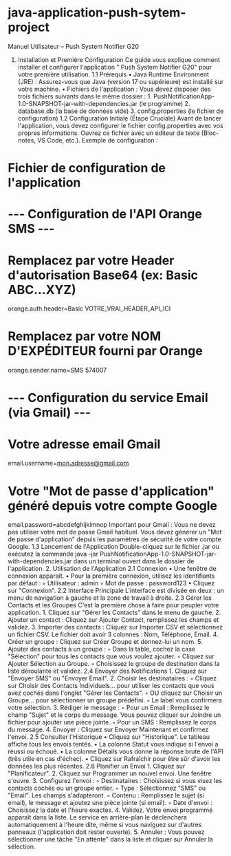 # java-application-push-sytem-project


Manuel Utilisateur – Push System Notifier G20
1. Installation et Première Configuration
Ce guide vous explique comment installer et configurer l'application " Push System Notifier G20" pour votre première utilisation.
1.1 Prérequis
    • Java Runtime Environment (JRE) : Assurez-vous que Java (version 17 ou supérieure) est installé sur votre machine.
    • Fichiers de l'application : Vous devez disposer des trois fichiers suivants dans le même dossier :
        1. PushNotificationApp-1.0-SNAPSHOT-jar-with-dependencies.jar (le programme)
        2. database.db (la base de données vide)
        3. config.properties (le fichier de configuration)
1.2 Configuration Initiale (Étape Cruciale)
Avant de lancer l'application, vous devez configurer le fichier config.properties avec vos propres informations. Ouvrez ce fichier avec un éditeur de texte (Bloc-notes, VS Code, etc.).
Exemple de configuration :
# Fichier de configuration de l'application

# --- Configuration de l'API Orange SMS ---
# Remplacez par votre Header d'autorisation Base64 (ex: Basic ABC...XYZ)
orange.auth.header=Basic VOTRE_VRAI_HEADER_API_ICI

# Remplacez par votre NOM D'EXPÉDITEUR fourni par Orange
orange.sender.name=SMS 574007

# --- Configuration du service Email (via Gmail) ---
# Votre adresse email Gmail
email.username=mon.adresse@gmail.com

# Votre "Mot de passe d'application" généré depuis votre compte Google
email.password=abcdefghijklmnop
Important pour Gmail : Vous ne devez pas utiliser votre mot de passe Gmail habituel. Vous devez générer un "Mot de passe d'application" depuis les paramètres de sécurité de votre compte Google.
1.3 Lancement de l'Application
Double-cliquez sur le fichier .jar ou exécutez la commande java -jar PushNotificationApp-1.0-SNAPSHOT-jar-with-dependencies.jar dans un terminal ouvert dans le dossier de l'application.
2. Utilisation de l'Application
2.1 Connexion
    • Une fenêtre de connexion apparaît.
    • Pour la première connexion, utilisez les identifiants par défaut :
        ◦ Utilisateur : admin
        ◦ Mot de passe : password123
    • Cliquez sur "Connexion".
2.2 Interface Principale
L'interface est divisée en deux : un menu de navigation à gauche et la zone de travail à droite.
2.3 Gérer les Contacts et les Groupes
C'est la première chose à faire pour peupler votre application.
    1. Cliquez sur "Gérer les Contacts" dans le menu de gauche.
    2. Ajouter un contact : Cliquez sur Ajouter Contact, remplissez les champs et validez.
    3. Importer des contacts : Cliquez sur Importer CSV et sélectionnez un fichier CSV. Le fichier doit avoir 3 colonnes : Nom, Téléphone, Email.
    4. Créer un groupe : Cliquez sur Créer Groupe et donnez-lui un nom.
    5. Ajouter des contacts à un groupe :
        ◦ Dans la table, cochez la case "Sélection" pour tous les contacts que vous voulez ajouter.
        ◦ Cliquez sur Ajouter Sélection au Groupe.
        ◦ Choisissez le groupe de destination dans la liste déroulante et validez.
2.4 Envoyer des Notifications
    1. Cliquez sur "Envoyer SMS" ou "Envoyer Email".
    2. Choisir les destinataires :
        ◦ Cliquez sur Choisir des Contacts Individuels... pour utiliser les contacts que vous avez cochés dans l'onglet "Gérer les Contacts".
        ◦ OU cliquez sur Choisir un Groupe... pour sélectionner un groupe prédéfini.
        ◦ Le label vous confirmera votre sélection.
    3. Rédiger le message :
        ◦ Pour un Email : Remplissez le champ "Sujet" et le corps du message. Vous pouvez cliquer sur Joindre un fichier pour ajouter une pièce jointe.
        ◦ Pour un SMS : Remplissez le corps du message.
    4. Envoyer : Cliquez sur Envoyer Maintenant et confirmez l'envoi.
2.5 Consulter l'Historique
    • Cliquez sur "Historique". Le tableau affiche tous les envois tentés.
    • La colonne Statut vous indique si l'envoi a réussi ou échoué.
    • La colonne Détails vous donne la réponse brute de l'API (très utile en cas d'échec).
    • Cliquez sur Rafraîchir pour être sûr d'avoir les données les plus récentes.
2.6 Planifier un Envoi
    1. Cliquez sur "Planificateur".
    2. Cliquez sur Programmer un nouvel envoi. Une fenêtre s'ouvre.
    3. Configurez l'envoi :
        ◦ Destinataires : Choisissez si vous visez les contacts cochés ou un groupe entier.
        ◦ Type : Sélectionnez "SMS" ou "Email". Les champs s'adapteront.
        ◦ Contenu : Remplissez le sujet (si email), le message et ajoutez une pièce jointe (si email).
        ◦ Date d'envoi : Choisissez la date et l'heure exactes.
    4. Validez. Votre envoi programmé apparaît dans la liste. Le service en arrière-plan le déclenchera automatiquement à l'heure dite, même si vous naviguez sur d'autres panneaux (l'application doit rester ouverte).
    5. Annuler : Vous pouvez sélectionner une tâche "En attente" dans la liste et cliquer sur Annuler la sélection.
